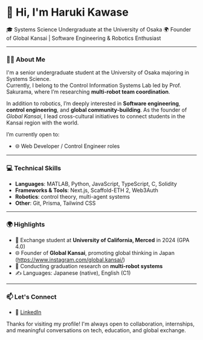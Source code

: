 # 👋 Hi, I'm Haruki Kawase

🎓 Systems Science Undergraduate at the University of Osaka
🌍 Founder of Global Kansai | Software Engineering & Robotics Enthusiast

---

### 🧑‍🎓 About Me

I'm a senior undergraduate student at the University of Osaka majoring in Systems Science.  
Currently, I belong to the Control Information Systems Lab led by Prof. Sakurama, where I’m researching **multi-robot team coordination**.

In addition to robotics, I’m deeply interested in **Software engineering**, **control engineering**, and **global community-building**. As the founder of *Global Kansai*, I lead cross-cultural initiatives to connect students in the Kansai region with the world.

I’m currently open to:
- 🌐 Web Developer / Control Engineer roles

---

### 💻 Technical Skills

- **Languages**: MATLAB, Python, JavaScript, TypeScript, C, Solidity
- **Frameworks & Tools**: Next.js, Scaffold-ETH 2, Web3Auth  
- **Robotics**: control theory, multi-agent systems
- **Other**: Git, Prisma, Tailwind CSS

---

### 🌍 Highlights

- 🤝 Exchange student at **University of California, Merced** in 2024 (GPA 4.0)
- 🌐 Founder of **Global Kansai**, promoting global thinking in Japan (https://www.instagram.com/global.kansai/)
- 🤖 Conducting graduation research on **multi-robot systems**
- ✍️ Languages: Japanese (native), English (C1)

---

### 📫 Let's Connect

- 🔗 [LinkedIn](https://www.linkedin.com/in/haruki-kawase-7a7248306/)

Thanks for visiting my profile! I'm always open to collaboration, internships, and meaningful conversations on tech, education, and global exchange. 
